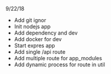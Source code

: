 9/22/18
- Add git ignor
- Init nodejs app
- Add dependency and dev
- Add docker for dev
- Start expres app
- Add single /api route
- Add multiple route for app_modules
- Add dynamic process for route in util